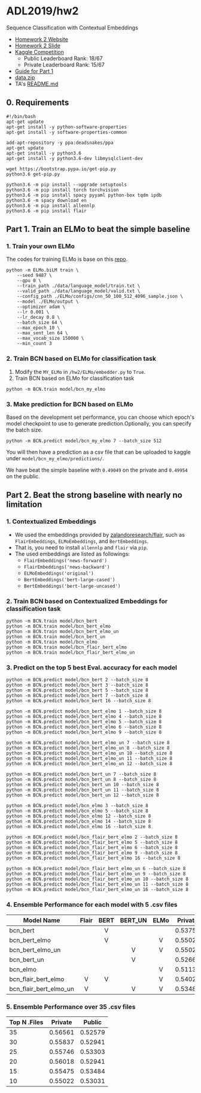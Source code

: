 # ADL2019/hw2

Sequence Classification with Contextual Embeddings

* [Homework 2 Website](https://www.csie.ntu.edu.tw/~miulab/s107-adl/A2)
* [Homework 2 Slide](https://docs.google.com/presentation/d/1dK1IubKXqseagzMlDEEFO4M0Gp7qedv78le3cw5rKcM/edit#slide=id.g52160a344b_3_8)
* [Kaggle Competition](https://www.kaggle.com/c/adl2019-homework-2)
    * Public Leaderboard Rank: 18/67
    * Private Leaderboard Rank: 15/67
* [Guide for Part 1](https://docs.google.com/presentation/d/1h24s8ZLErwcBK42yLwGP9cc2mIQqeO_uLHeV3WewXmo/edit#slide=id.p)
* [data.zip](https://drive.google.com/open?id=1mFCnbIE0-vM5coBmRHPo21Cvj_CCGEfu)
* TA's [README.md](https://github.com/JasonYao81000/ADL2019/blob/master/hw2/TA_README.md)

## 0. Requirements
```shell
#!/bin/bash
apt-get update
apt-get install -y python-software-properties
apt-get install -y software-properties-common

add-apt-repository -y ppa:deadsnakes/ppa
apt-get update
apt-get install -y python3.6
apt-get install -y python3.6-dev libmysqlclient-dev

wget https://bootstrap.pypa.io/get-pip.py
python3.6 get-pip.py

python3.6 -m pip install --upgrade setuptools
python3.6 -m pip install torch torchvision
python3.6 -m pip install spacy pyyaml python-box tqdm ipdb
python3.6 -m spacy download en
python3.6 -m pip install allennlp
python3.6 -m pip install flair
```

## Part 1. Train an ELMo to beat the simple baseline

### 1. Train your own ELMo
The codes for training ELMo is base on this [repo](https://github.com/HIT-SCIR/ELMoForManyLangs).
```shell
python -m ELMo.biLM train \
    --seed 9487 \
    --gpu 0 \
    --train_path ./data/language_model/train.txt \
    --valid_path ./data/language_model/valid.txt \
    --config_path ./ELMo/configs/cnn_50_100_512_4096_sample.json \
    --model ./ELMo/output \
    --optimizer adam \
    --lr 0.001 \
    --lr_decay 0.8 \
    --batch_size 64 \
    --max_epoch 10 \
    --max_sent_len 64 \
    --max_vocab_size 150000 \
    --min_count 3
```

### 2. Train BCN based on ELMo for classification task
1. Modify the `MY_ELMo` in `/hw2/ELMo/embedder.py` to `True`.
2. Train BCN based on ELMo for classification task 
```shell
python -m BCN.train model/bcn_my_elmo
```

### 3. Make prediction for BCN based on ELMo
Based on the development set performance, you can choose which epoch's model checkpoint to use to generate prediction.Optionally, you can specify the batch size.
```shell
python -m BCN.predict model/bcn_my_elmo 7 --batch_size 512
```
You will then have a prediction as a csv file that can be uploaded to kaggle under `model/bcn_my_elmo/predictions/`.

We have beat the simple baseline with `0.49049` on the private and `0.49954` on the public.

## Part 2. Beat the strong baseline with nearly no limitation

### 1. Contextualized Embeddings
* We used the embeddings provided by [zalandoresearch/flair](https://github.com/zalandoresearch/flair), such as `FlairEmbeddings`, `ELMoEmbeddings`, and `BertEmbeddings`.
* That is, you need to install `allennlp` and `flair` via `pip`.
* The used embeddings are listed as followings:
    * `FlairEmbeddings('news-forward')`
    * `FlairEmbeddings('news-backward')`
    * `ELMoEmbeddings('original')`
    * `BertEmbeddings('bert-large-cased')`
    * `BertEmbeddings('bert-large-uncased')`

### 2. Train BCN based on Contextualized Embeddings for classification task
```shell
python -m BCN.train model/bcn_bert
python -m BCN.train model/bcn_bert_elmo
python -m BCN.train model/bcn_bert_elmo_un
python -m BCN.train model/bcn_bert_un
python -m BCN.train model/bcn_elmo
python -m BCN.train model/bcn_flair_bert_elmo
python -m BCN.train model/bcn_flair_bert_elmo_un
```

### 3. Predict on the top 5 best Eval. accuracy for each model
```shell
python -m BCN.predict model/bcn_bert 2 --batch_size 8
python -m BCN.predict model/bcn_bert 3 --batch_size 8
python -m BCN.predict model/bcn_bert 5 --batch_size 8
python -m BCN.predict model/bcn_bert 7 --batch_size 8
python -m BCN.predict model/bcn_bert 16 --batch_size 8
```
```shell
python -m BCN.predict model/bcn_bert_elmo 1 --batch_size 8
python -m BCN.predict model/bcn_bert_elmo 4 --batch_size 8
python -m BCN.predict model/bcn_bert_elmo 5 --batch_size 8
python -m BCN.predict model/bcn_bert_elmo 6 --batch_size 8
python -m BCN.predict model/bcn_bert_elmo 9 --batch_size 8
```
```shell
python -m BCN.predict model/bcn_bert_elmo_un 7 --batch_size 8
python -m BCN.predict model/bcn_bert_elmo_un 8 --batch_size 8
python -m BCN.predict model/bcn_bert_elmo_un 10 --batch_size 8
python -m BCN.predict model/bcn_bert_elmo_un 11 --batch_size 8
python -m BCN.predict model/bcn_bert_elmo_un 12 --batch_size 8
```
```shell
python -m BCN.predict model/bcn_bert_un 7 --batch_size 8
python -m BCN.predict model/bcn_bert_un 8 --batch_size 8
python -m BCN.predict model/bcn_bert_un 10 --batch_size 8
python -m BCN.predict model/bcn_bert_un 11 --batch_size 8
python -m BCN.predict model/bcn_bert_un 12 --batch_size 8
```
```shell
python -m BCN.predict model/bcn_elmo 3 --batch_size 8
python -m BCN.predict model/bcn_elmo 5 --batch_size 8
python -m BCN.predict model/bcn_elmo 12 --batch_size 8
python -m BCN.predict model/bcn_elmo 14 --batch_size 8
python -m BCN.predict model/bcn_elmo 16 --batch_size 8
```
```shell
python -m BCN.predict model/bcn_flair_bert_elmo 2 --batch_size 8
python -m BCN.predict model/bcn_flair_bert_elmo 5 --batch_size 8
python -m BCN.predict model/bcn_flair_bert_elmo 6 --batch_size 8
python -m BCN.predict model/bcn_flair_bert_elmo 9 --batch_size 8
python -m BCN.predict model/bcn_flair_bert_elmo 16 --batch_size 8
```
```shell
python -m BCN.predict model/bcn_flair_bert_elmo_un 6 --batch_size 8
python -m BCN.predict model/bcn_flair_bert_elmo_un 9 --batch_size 8
python -m BCN.predict model/bcn_flair_bert_elmo_un 10 --batch_size 8
python -m BCN.predict model/bcn_flair_bert_elmo_un 11 --batch_size 8
python -m BCN.predict model/bcn_flair_bert_elmo_un 16 --batch_size 8
```

### 4. Ensemble Performance for each model with 5 .csv files

| Model Name | Flair | BERT | BERT_UN | ELMo | Private | Public |
| ---------- | :---: | :--: | :-----: | :--: | ------- | ------ |
| bcn_bert | | V | | | 0.53755 | 0.49864 |
| bcn_bert_elmo | | V | | V | 0.55022 | 0.53031 |
| bcn_bert_elmo_un | | | V | V | 0.55022 | 0.53031 |
| bcn_bert_un | | | V | | 0.52669 | 0.49140 |
| bcn_elmo | | | | V | 0.51131 | 0.50407 |
| bcn_flair_bert_elmo | V | V | | V | 0.54027 | 0.51402 |
| bcn_flair_bert_elmo_un | V | | V | V | 0.53484 | 0.50769 |

### 5. Ensemble Performance over 35 .csv files

| Top N .Files | Private | Public |
| ------------ | ------- | ------ |
| 35 | 0.56561 | 0.52579 |
| 30 | 0.55837 | 0.52941 |
| 25 | 0.55746 | 0.53303 |
| 20 | 0.56018 | 0.52941 |
| 15 | 0.55475 | 0.53484 |
| 10 | 0.55022 | 0.53031 |
